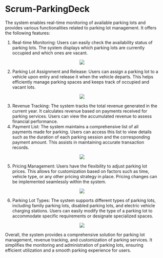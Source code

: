 # Scrum-ParkingDeck

The system enables real-time monitoring of available parking lots and provides various functionalities related to parking lot management. It offers the following features:

1. Real-time Monitoring: Users can easily check the availability status of parking lots. The system displays which parking lots are currently occupied and which ones are vacant.

<p align="center">
<img src="https://github.com/YacoubAyo/Parking-Deck/assets/125179129/9009647f-3e11-4721-9e15-0b136ea4d9e0">
</p>

2. Parking Lot Assignment and Release: Users can assign a parking lot to a vehicle upon entry and release it when the vehicle departs. This helps efficiently manage parking spaces and keeps track of occupied and vacant lots.

<p align="center">
<img src="https://github.com/YacoubAyo/Parking-Deck/assets/125179129/428bbb1d-e103-43c0-849d-62eab4fa4c2d">
</p>

3. Revenue Tracking: The system tracks the total revenue generated in the current year. It calculates revenue based on payments received for parking services. Users can view the accumulated revenue to assess financial performance.
4. Payment List: The system maintains a comprehensive list of all payments made for parking. Users can access this list to view details such as the duration of each parking session and the corresponding payment amount. This assists in maintaining accurate transaction records.

<p align="center">
<img src="https://github.com/YacoubAyo/Parking-Deck/assets/125179129/2247dace-2f1a-4d98-b3b2-40758dc7b550">
</p>

5. Pricing Management: Users have the flexibility to adjust parking lot prices. This allows for customization based on factors such as time, vehicle type, or any other pricing strategy in place. Pricing changes can be implemented seamlessly within the system.
<p align="center">
<img src="https://github.com/YacoubAyo/Parking-Deck/assets/125179129/ff286e20-6345-4f0a-a084-613963efcce5">
</p>

6. Parking Lot Types: The system supports different types of parking lots, including family parking lots, disabled parking lots, and electric vehicle charging stations. Users can easily modify the type of a parking lot to accommodate specific requirements or designate specialized spaces.

<p align="center">
<img src="https://github.com/YacoubAyo/Parking-Deck/assets/125179129/5a020690-f173-45ea-a688-eec385dc690b">
</p>

Overall, the system provides a comprehensive solution for parking lot management, revenue tracking, and customization of parking services. It simplifies the monitoring and administration of parking lots, ensuring efficient utilization and a smooth parking experience for users.

